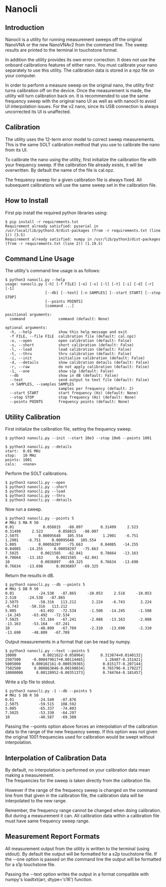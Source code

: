 # Nanocli

## Introduction

Nanocli is a utility for running measurement
sweeps off the original NanoVNA or the new NanoVNAv2
from the command line.
The sweep results are printed to the terminal
in touchstone format.

In addition the utility provides its own error correction.
It does not use the onboard calibrations features
of either nano.
You must calibrate your nano separately to use this utility.
The calibration data is stored in a npz file on your computer.

In order to perform a measure sweep on the original nano, the
utility first turns calibration off on the device.  Once the
measurement is made, the utility will turn calibration back on.
It is recommended to use the same frequency sweep
with the original nano UI as well as with nanocli to
avoid UI interpolation issues.
For the v2 nano, since its USB connection is always uncorrected
its UI is unaffected.

## Calibration

The utility uses the 12-term error model to correct
sweep measurements.  This is the same SOLT
calibration method that you use to calibrate the nano from its UI.

To calibrate the nano using the utility, first initialize the
calibration file with your frequency sweep.
If the calibration
file already exists, it will be overwritten.  By default
the name of the file is cal.npz.

The frequency sweep for a given calibration file is always fixed.  All
subsequent calibrations will use the same sweep set in the calibration
file.

## How to Install

First pip install the required python libraries using:


```
$ pip install -r requirements.txt
Requirement already satisfied: pyserial in /usr/local/lib/python3.9/dist-packages (from -r requirements.txt (line 1)) (3.5)
Requirement already satisfied: numpy in /usr/lib/python3/dist-packages (from -r requirements.txt (line 2)) (1.19.5)
```



## Command Line Usage

The utility's command line usage is as follows:


```
$ python3 nanocli.py --help
usage: nanocli.py [-h] [-f FILE] [-o] [-s] [-l] [-t] [-i] [-d] [-r] [-1]
                  [--db] [--text] [-n SAMPLES] [--start START] [--stop STOP]
                  [--points POINTS]
                  [command ...]

positional arguments:
  command               command (default: None)

optional arguments:
  -h, --help            show this help message and exit
  -f FILE, --file FILE  calibration file (default: cal.npz)
  -o, --open            open calibration (default: False)
  -s, --short           short calibration (default: False)
  -l, --load            load calibration (default: False)
  -t, --thru            thru calibration (default: False)
  -i, --init            initialize calibration (default: False)
  -d, --details         show calibration details (default: False)
  -r, --raw             do not apply calibration (default: False)
  -1, --one             show s1p (default: False)
  --db                  show in dB (default: False)
  --text                send output to text file (default: False)
  -n SAMPLES, --samples SAMPLES
                        samples per frequency (default: 2)
  --start START         start frequency (Hz) (default: None)
  --stop STOP           stop frequency (Hz) (default: None)
  --points POINTS       frequency points (default: None)
```


## Utility Calibration

First initialize the calibration file, setting the 
frequency sweep.


```
$ python3 nanocli.py --init --start 10e3 --stop 10e6 --points 1001
```


```
$ python3 nanocli.py --details
start:  0.01 MHz
stop:   10 MHz
points: 1001
cals:   <none>
```


Perform the SOLT calibrations.

```
$ python3 nanocli.py --open
$ python3 nanocli.py --short
$ python3 nanocli.py --load
$ python3 nanocli.py --thru
$ python3 nanocli.py --details
```

Now run a sweep.  


```
$ python3 nanocli.py --points 5
# MHz S MA R 50
0.01             0.058815   -88.097        0.31499     2.523        0.31499     2.523       0.058815   -88.097
2.5075         0.00095648   105.554         1.2901    -6.751         1.2901    -6.751     0.00095648   105.554
5.005          0.00058297   -75.663        0.84085   -14.255        0.84085   -14.255     0.00058297   -75.663
7.5025          0.0021585   -62.841        0.78664   -13.163        0.78664   -13.163      0.0021585   -62.841
10              0.0036897   -69.325        0.76634   -13.698        0.76634   -13.698      0.0036897   -69.325
```


Return the results in dB.


```
$ python3 nanocli.py --db --points 5
# MHz S DB R 50
0.01           -24.538   -87.865     -10.053     2.518     -10.053     2.518     -24.538   -87.865
2.5075         -58.316   113.212       2.224    -6.743       2.224    -6.743     -58.316   113.212
5.005          -63.492   -72.534      -1.508   -14.245      -1.508   -14.245     -63.492   -72.534
7.5025         -53.164   -67.241      -2.088   -13.163      -2.088   -13.163     -53.164   -67.241
10             -48.809   -67.789      -2.310   -13.690      -2.310   -13.690     -48.809   -67.789
```


Output measurements in a format that can be read by numpy.


```
$ python3 nanocli.py --text --points 5
10000            0.0021622-0.058964j       0.313874+0.0140132j
2507500     -0.000479817+0.00114465j         1.28487-0.151421j
5005000     0.000102161-0.000539365j        0.815177-0.207144j
7502500      0.000863846-0.00198034j        0.765796-0.179227j
10000000      0.00128952-0.00351373j        0.744764-0.181457j
```


Write a s1p file to stdout.


```
$ python3 nanocli.py -1 --db --points 5
# MHz S DB R 50
0.01           -24.549   -87.876
2.5075         -59.515   108.592
5.005          -65.337   -74.803
7.5025         -53.330   -64.297
10             -48.587   -69.380
```


Passing the --points option above
forces an interpolation of the calibration data
to the range of the new frequency sweep.  If this option was not given
the original 1001 frequencies used for calibration would be swept
without interpolation.

## Interpolation of Calibration Data

By default, no interpolation is performed
on your calibration data mean making a measurement.  
The frequencies for the sweep is taken directly from 
the calibration file.  

However if the range of the frequency sweep
is changed on the command line from that given 
in the calibration file,
the calibration data will be interpolated
to the new range.

Remember, the frequency range cannot be changed
when doing calibration.  But during a measurement it can.
All calibration data within a calibration file 
must have same frequency sweep range.

## Measurement Report Formats

All measurement output from the utility is
written to the terminal (using stdout).
By default the output will be formatted
for a s2p touchstone file.  If the --one option
is passed on the command line the output will be
formatted for a s1p touchstone file.

Passing the --text option writes the output
in a format compatible with numpy's loadtxt(arr, dtype='c16')
function.


